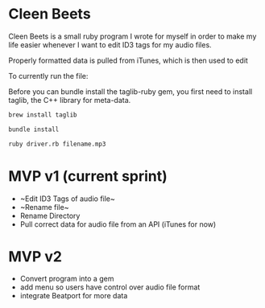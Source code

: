 # Cleen Beets

Cleen Beets is a small ruby program I wrote for myself in order to make my life easier whenever I want to edit ID3 tags for my audio files.

Properly formatted data is pulled from iTunes, which is then used to edit

To currently run the file:

Before you can bundle install the taglib-ruby gem, you first need to install taglib, the C++ library for meta-data.

```bash
brew install taglib
```

```bash
bundle install
```

```bash
ruby driver.rb filename.mp3
````

# MVP v1 (current sprint)
* ~Edit ID3 Tags of audio file~
* ~Rename file~
* Rename Directory
* Pull correct data for audio file from an API (iTunes for now)

# MVP v2
* Convert program into a gem
* add menu so users have control over audio file format
* integrate Beatport for more data


